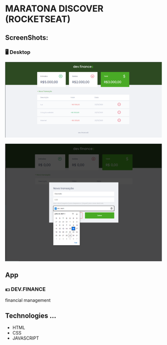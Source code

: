 # MARATONA DISCOVER (ROCKETSEAT)

## ScreenShots:
### 🖥️ Desktop
<img src="./assets/screenshot.png">

 <br/>     
 <br/>    
<img src="./assets/screenshot-2.png">


## App
### 💵 DEV.FINANCE
<p>financial management</p>

## Technologies ...

- HTML
- CSS
- JAVASCRIPT





